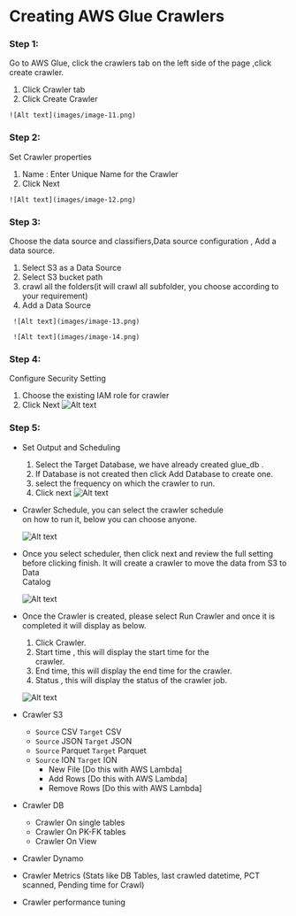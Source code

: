 # Creating AWS Glue Crawlers

### Step 1: 
Go to AWS Glue, click the crawlers tab on the left side of the page ,click create crawler.
   1. Click Crawler tab
   2. Click Create Crawler
      
    ![Alt text](images/image-11.png)
 
### Step 2: 
Set Crawler properties
   1. Name : Enter Unique Name for the Crawler
   2. Click Next
      
    ![Alt text](images/image-12.png)   

### Step 3:
Choose the data source and classifiers,Data source configuration , Add a data source.
   1. Select S3 as a Data Source
   2. Select S3 bucket path
   3. crawl all the folders(it will crawl all subfolder, you choose according to your requirement)
   4. Add a Data Source

     ![Alt text](images/image-13.png)
  
     ![Alt text](images/image-14.png)
 
### Step 4:
Configure Security Setting
   1. Choose the existing IAM role for crawler
   2. Click Next
         ![Alt text](images/image-15.png)

### Step 5:
* Set Output and Scheduling
   1. Select the Target Database, we have already created glue_db . 
   2. If Database is not created then click Add Database to create one.
   3. select the frequency on which the crawler to run. 
   4. Click next
         ![Alt text](images/image-16.png)

* Crawler Schedule, you can select the crawler schedule  
    on how to run it, below you can choose anyone.
  
     ![Alt text](images/image-18.png)
     
* Once you select scheduler, then click next and review 
   the full setting before clicking finish. It will create a crawler to move the data from S3 to Data 	 
   Catalog
  
   ![Alt text](images/image-19.png)  

* Once the Crawler is created, please select Run Crawler and once it is completed it will display as below.
  1. Click Crawler.
  2. Start time , this will display the start time for the  
      crawler.
  3. End time, this will display the end time for the crawler.
  4. Status , this will display the status of the crawler job.
  
   ![Alt text](images/image-20.png)

* Crawler S3
    * `Source` CSV `Target` CSV
    * `Source` JSON `Target` JSON
    * `Source` Parquet `Target` Parquet
    * `Source` ION `Target` ION
        * New File [Do this with AWS Lambda]
        * Add Rows [Do this with AWS Lambda]
        * Remove Rows [Do this with AWS Lambda]
           
* Crawler DB
    * Crawler On single tables
    * Crawler On PK-FK tables
    * Crawler On View
* Crawler Dynamo
* Crawler Metrics (Stats like DB Tables, last crawled datetime, PCT scanned, Pending time for Crawl)
* Crawler performance tuning

